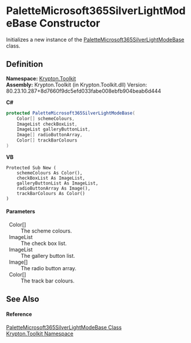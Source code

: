 # PaletteMicrosoft365SilverLightModeBase Constructor


Initializes a new instance of the <a href="6563c20a-07d3-26b6-6f9b-fb0b55d59957.md">PaletteMicrosoft365SilverLightModeBase</a> class.



## Definition
**Namespace:** <a href="79d2eac2-21f4-54ff-7552-b20c33c30600.md">Krypton.Toolkit</a>  
**Assembly:** Krypton.Toolkit (in Krypton.Toolkit.dll) Version: 80.23.10.287+8d7660f9dc5efd033fabe008ebfb904beab6d444

**C#**
``` C#
protected PaletteMicrosoft365SilverLightModeBase(
	Color[] schemeColours,
	ImageList checkBoxList,
	ImageList galleryButtonList,
	Image[] radioButtonArray,
	Color[] trackBarColours
)
```
**VB**
``` VB
Protected Sub New ( 
	schemeColours As Color(),
	checkBoxList As ImageList,
	galleryButtonList As ImageList,
	radioButtonArray As Image(),
	trackBarColours As Color()
)
```



#### Parameters
<dl><dt>  Color[]</dt><dd>The scheme colours.</dd><dt>  ImageList</dt><dd>The check box list.</dd><dt>  ImageList</dt><dd>The gallery button list.</dd><dt>  Image[]</dt><dd>The radio button array.</dd><dt>  Color[]</dt><dd>The track bar colours.</dd></dl>

## See Also


#### Reference
<a href="6563c20a-07d3-26b6-6f9b-fb0b55d59957.md">PaletteMicrosoft365SilverLightModeBase Class</a>  
<a href="79d2eac2-21f4-54ff-7552-b20c33c30600.md">Krypton.Toolkit Namespace</a>  
